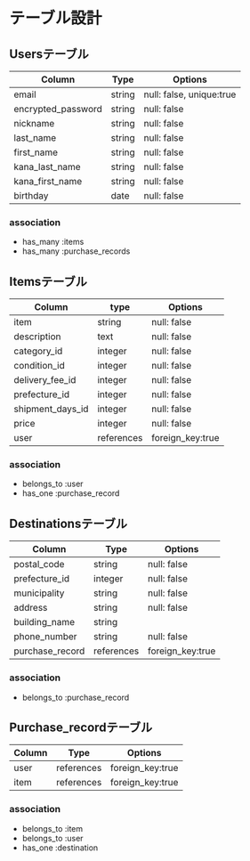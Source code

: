 # テーブル設計
## Usersテーブル

| Column                   | Type   | Options                  |
| -------------------------| ------ | -------------------------|
| email                    | string | null: false, unique:true |
| encrypted_password       | string | null: false              |
| nickname                 | string | null: false              |
| last_name                | string | null: false              |
| first_name               | string | null: false              |
| kana_last_name           | string | null: false              |
| kana_first_name          | string | null: false              |
| birthday                 | date   | null: false              |

### association

- has_many :items
- has_many :purchase_records


## Itemsテーブル

| Column                | type       | Options         |
| ----------------------| -----------| --------------- |
| item                  | string     | null: false     |
| description           | text       | null: false     |
| category_id           | integer    | null: false     |
| condition_id          | integer    | null: false     |
| delivery_fee_id       | integer    | null: false     |
| prefecture_id         | integer    | null: false     |
| shipment_days_id      | integer    | null: false     |
| price                 | integer    | null: false     |
| user                  | references |foreign_key:true |

### association

- belongs_to :user
- has_one :purchase_record

## Destinationsテーブル

| Column                  | Type        | Options          |
| ------------------------| ------------| -----------------|
| postal_code             | string      | null: false      |
| prefecture_id           | integer     | null: false      |
| municipality            | string      | null: false      |
| address                 | string      | null: false      |
| building_name           | string      |                  |
| phone_number            | string      | null: false      |
| purchase_record         | references  | foreign_key:true |

### association

- belongs_to :purchase_record

## Purchase_recordテーブル

| Column    | Type      | Options          |
| --------  | ----------| -----------------|
| user      | references| foreign_key:true |
| item      | references| foreign_key:true |

### association

- belongs_to :item
- belongs_to :user
- has_one :destination
